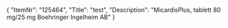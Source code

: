 {
  "ItemNr": "125464",
  "Title": "test",
  "Description": "MicardisPlus, tablett 80 mg/25 mg Boehringer Ingelheim AB"
}
